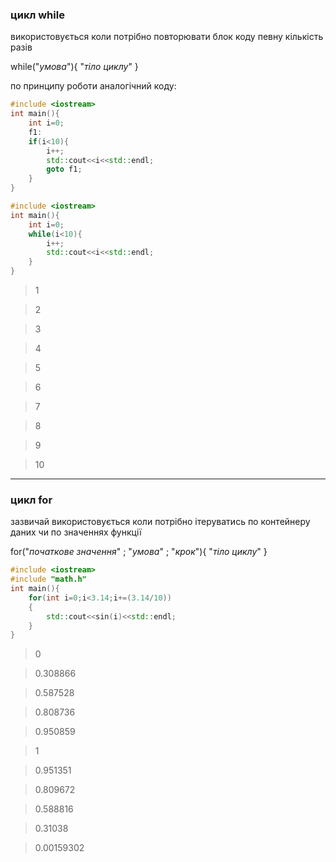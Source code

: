 ### цикл while

використовується коли потрібно повторювати блок коду певну кількість разів

while("*умова*"){
	"*тіло циклу*"
}

по принципу роботи аналогічний коду:

```c++
#include <iostream>
int main(){
	int i=0;
	f1:
	if(i<10){
		i++;
		std::cout<<i<<std::endl;
		goto f1;
	}
}
```

```c++
#include <iostream>
int main(){
	int i=0;
	while(i<10){
		i++;
		std::cout<<i<<std::endl;
	}
}
```

>1

>2

>3

>4

>5

>6

>7

>8

>9

>10


---

### цикл for

зазвичай використовується коли потрібно ітеруватись по контейнеру даних чи по значеннях функції

for("*початкове значення*" ; "*умова*" ; "*крок*"){
	"*тіло циклу*"
}


```c++
#include <iostream>
#include "math.h"
int main(){
	for(int i=0;i<3.14;i+=(3.14/10))
	{
		std::cout<<sin(i)<<std::endl;
	}
}
```

>0

>0.308866

>0.587528

>0.808736

>0.950859

>1

>0.951351

>0.809672

>0.588816

>0.31038

>0.00159302

